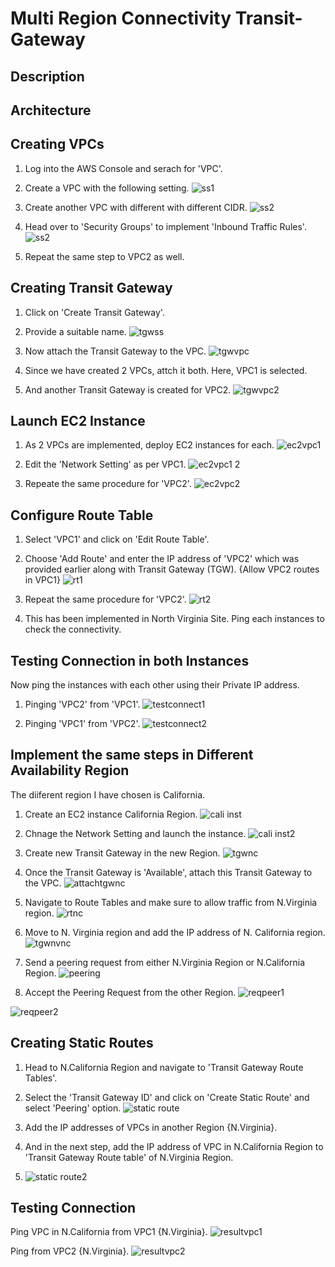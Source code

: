 # Multi Region Connectivity Transit-Gateway

## Description
## Architecture
## Creating VPCs
1. Log into the AWS Console and serach for 'VPC'.
2. Create a VPC with the following setting.
![ss1](https://github.com/user-attachments/assets/fc22bbb2-1f65-4165-9691-cadde125fac1)

4. Create another VPC with different with different CIDR.
![ss2](https://github.com/user-attachments/assets/3ed6fc11-3e26-4194-8810-a50e121ca10a)

5. Head over to 'Security Groups' to implement 'Inbound Traffic Rules'.
![ss2](https://github.com/user-attachments/assets/093b4e8a-a191-4ee5-ad1c-ef9919432132)

6. Repeat the same step to VPC2 as well.

## Creating Transit Gateway
1. Click on 'Create Transit Gateway'.
2. Provide a suitable name.
![tgwss](https://github.com/user-attachments/assets/3aa7cbe4-236f-4648-a855-dbba927ba881)

3. Now attach the Transit Gateway to the VPC.
![tgwvpc](https://github.com/user-attachments/assets/c7de06aa-fd7b-4d80-91ba-6452eeefa9af)

4. Since we have created 2 VPCs, attch it both. Here, VPC1 is selected.

5. And another Transit Gateway is created for VPC2.
![tgwvpc2](https://github.com/user-attachments/assets/96516dcf-2e44-45af-88ac-49f3f1b7a00b)

## Launch EC2 Instance
1. As 2 VPCs are implemented, deploy EC2 instances for each.
![ec2vpc1](https://github.com/user-attachments/assets/cce58e79-11c5-49ad-a0a7-898ceb9557de)

2. Edit the 'Network Setting' as per VPC1.
![ec2vpc1 2](https://github.com/user-attachments/assets/830b5b29-dde6-4eed-8db8-3923ce86def0)

3. Repeate the same procedure for 'VPC2'.
![ec2vpc2](https://github.com/user-attachments/assets/6eeace60-667d-44cd-9416-8f83dd736b45)

## Configure Route Table
1. Select 'VPC1' and click on 'Edit Route Table'.
2. Choose 'Add Route' and enter the IP address of 'VPC2' which was provided earlier along with Transit Gateway (TGW).
{Allow VPC2 routes in VPC1}
![rt1](https://github.com/user-attachments/assets/6f4fe25b-a521-4cc3-b5d1-1642f6dc2c44)

4. Repeat the same procedure for 'VPC2'.
![rt2](https://github.com/user-attachments/assets/f1f07354-bdac-4f3d-a223-3a4a88d3aeb8)

6. This has been implemented in North Virginia Site. Ping each instances to check the connectivity.

## Testing Connection in both Instances
Now ping the instances with each other using their Private IP address.
1. Pinging 'VPC2' from 'VPC1'.
![testconnect1](https://github.com/user-attachments/assets/bea5bec7-dc57-491a-946d-3af2e09f08e1)

2. Pinging 'VPC1' from 'VPC2'.
![testconnect2](https://github.com/user-attachments/assets/bc8eca09-9571-47a9-bc8f-1fdb0a4321c1)

## Implement the same steps in Different Availability Region
The diiferent region I have chosen is California.

1. Create an EC2 instance California Region.
![cali inst](https://github.com/user-attachments/assets/9721e7d4-23bb-46b6-98d2-c9c0fbbc7cfe)

2. Chnage the Network Setting and launch the instance.
![cali inst2](https://github.com/user-attachments/assets/a4c22938-9263-4204-b5b9-0bf0236be208)

3. Create new Transit Gateway in the new Region.
![tgwnc](https://github.com/user-attachments/assets/e77d58b1-8349-4c92-89e9-8f8603cafb5e)

4. Once the Transit Gateway is 'Available', attach this Transit Gateway to the VPC.
![attachtgwnc](https://github.com/user-attachments/assets/4e6aa2f7-28d5-489b-b6cf-e8747a9fcd7a)

5. Navigate to Route Tables and make sure to allow traffic from N.Virginia region.
![rtnc](https://github.com/user-attachments/assets/709ba0e7-0e2c-4b0b-996b-2b2a5d397538)

6. Move to N. Virginia region and add the IP address of N. California region.
![tgwnvnc](https://github.com/user-attachments/assets/00516719-5ede-495b-be7a-50bbd7c572db)

7. Send a peering request from either N.Virginia Region or N.California Region.
![peering](https://github.com/user-attachments/assets/71775405-c36c-4c3e-ba8a-0b63deec6339)

8. Accept the Peering Request from the other Region.
![reqpeer1](https://github.com/user-attachments/assets/6b5fde6c-c064-444f-a7cc-6ac29b187110)

![reqpeer2](https://github.com/user-attachments/assets/5d248967-4587-4ea3-a094-dbc2cc69da0b)

## Creating Static Routes
1. Head to N.California Region and navigate to 'Transit Gateway Route Tables'.
2. Select the 'Transit Gateway ID' and click on 'Create Static Route' and select 'Peering' option.
![static route](https://github.com/user-attachments/assets/81718a0d-605d-41b1-b00a-e27880db4318)

3. Add the IP addresses of VPCs in another Region {N.Virginia}.
4. And in the next step, add the IP address of VPC in N.California Region to 'Transit Gateway Route table' of N.Virginia Region.
5. ![static route2](https://github.com/user-attachments/assets/9a73a757-4225-48e9-923a-56aa90d0975f)

## Testing Connection 

Ping VPC in N.California from VPC1 {N.Virginia}.
![resultvpc1](https://github.com/user-attachments/assets/6aaf1fd4-62aa-41e6-8212-7584571504e7)

Ping from VPC2 {N.Virginia}.
![resultvpc2](https://github.com/user-attachments/assets/618e4d82-7fb1-482a-8e06-3136b984c4cb)









